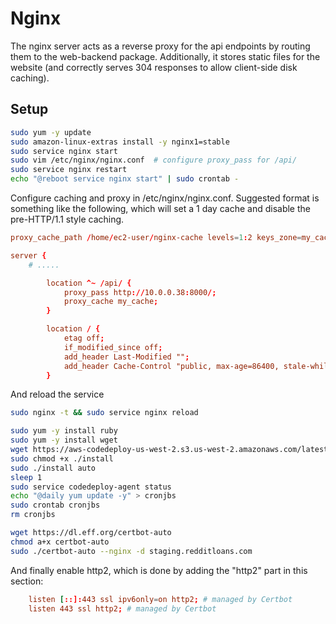 # Nginx

The nginx server acts as a reverse proxy for the api endpoints by routing
them to the web-backend package. Additionally, it stores static files for
the website (and correctly serves 304 responses to allow client-side disk
caching).

## Setup

```bash
sudo yum -y update
sudo amazon-linux-extras install -y nginx1=stable
sudo service nginx start
sudo vim /etc/nginx/nginx.conf  # configure proxy_pass for /api/
sudo service nginx restart
echo "@reboot service nginx start" | sudo crontab -
```

Configure caching and proxy in /etc/nginx/nginx.conf. Suggested
format is something like the following, which will set a 1 day
cache and disable the pre-HTTP/1.1 style caching.

```conf
proxy_cache_path /home/ec2-user/nginx-cache levels=1:2 keys_zone=my_cache:10m inactive=60m use_temp_path=off;

server {
    # .....

        location ^~ /api/ {
            proxy_pass http://10.0.0.38:8000/;
            proxy_cache my_cache;
        }

        location / {
            etag off;
            if_modified_since off;
            add_header Last-Modified "";
            add_header Cache-Control "public, max-age=86400, stale-while-revalidate=604800, stale-if-error=604800";
        }
```

And reload the service

```bash
sudo nginx -t && sudo service nginx reload
```

```bash
sudo yum -y install ruby
sudo yum -y install wget
wget https://aws-codedeploy-us-west-2.s3.us-west-2.amazonaws.com/latest/install
sudo chmod +x ./install
sudo ./install auto
sleep 1
sudo service codedeploy-agent status
echo "@daily yum update -y" > cronjbs
sudo crontab cronjbs
rm cronjbs
```

```bash
wget https://dl.eff.org/certbot-auto
chmod a+x certbot-auto
sudo ./certbot-auto --nginx -d staging.redditloans.com
```

And finally enable http2, which is done by adding the "http2" part in this section:

```conf
    listen [::]:443 ssl ipv6only=on http2; # managed by Certbot
    listen 443 ssl http2; # managed by Certbot
```
